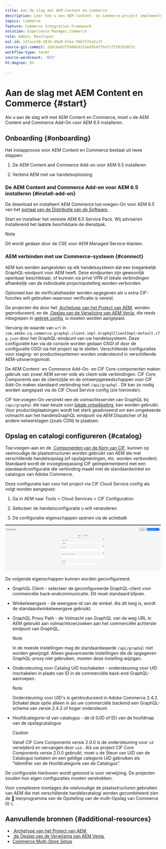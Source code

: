 ```yaml
---
title: Aan de slag met AEM Content en Commerce
description: Leer hoe u een AEM Content- en Commerce-project implementeert.
topics: Commerce
feature: Commerce Integration Framework
solution: Experience Manager,Commerce
role: Admin, Developer
exl-id: 15face30-3039-49a0-bfee-56bff21e5c27
source-git-commit: 2e0cbe62754866d31de69547f9af1f2f63930f2c
workflow-type: tm+mt
source-wordcount: '672'
ht-degree: 0%

---
```


# Aan de slag met AEM Content en Commerce {#start}

Als u aan de slag wilt met AEM Content en Commerce, moet u de AEM Content and Commerce Add-On voor AEM 6.5 installeren.


## Onboarding {#onboarding}

Het instapproces voor AEM Content en Commerce bestaat uit twee stappen:

1. De AEM Content and Commerce Add-on voor AEM 6.5 installeren

2. Verbind AEM met uw handelsoplossing

### De AEM Content and Commerce Add-on voor AEM 6.5 installeren {#install-add-on}

De download en installeert AEM Commerce toe:voegen-On voor AEM 6.5 van het [&#x200B; portaal van de Distributie van de Software &#x200B;](https://experience.adobe.com/#/downloads/content/software-distribution/en/aem.html).

Start en installeer het vereiste AEM 6.5 Service Pack. Wij adviseren installerend het laatste beschikbare de dienstpak.

>[!NOTE]
>
>Dit wordt gedaan door de CSE voor AEM Managed Service-klanten.

### AEM verbinden met uw Commerce-systeem {#connect}

AEM kan worden aangesloten op elk handelssysteem dat een toegankelijk GraphQL-eindpunt voor AEM heeft. Deze eindpunten zijn gewoonlijk openbaar beschikbaar, of kunnen via privé VPN of lokale verbindingen afhankelijk van de individuele projectopstelling worden verbonden.

Optioneel kan de verificatieheader worden opgegeven als u extra CIF-functies wilt gebruiken waarvoor verificatie is vereist.

De projecten die door het [&#x200B; Archetype van het Project van AEM &#x200B;](https://github.com/adobe/aem-project-archetype) worden geproduceerd, en de [&#x200B; Opslag van de Verwijzing van AEM Venia &#x200B;](https://github.com/adobe/aem-cif-guides-venia) die reeds inbegrepen in [&#x200B; gebrek config &#x200B;](https://github.com/adobe/aem-cif-guides-venia/blob/main/ui.config/src/main/content/jcr_root/apps/venia/osgiconfig/config/com.adobe.cq.commerce.graphql.client.impl.GraphqlClientImpl~default.cfg.json) is moeten worden aangepast.

Vervang de waarde van `url` in `com.adobe.cq.commerce.graphql.client.impl.GraphqlClientImpl~default.cfg.json` door het GraphQL-eindpunt van uw handelssysteem. Deze configuratie kan via de console worden gedaan OSGI of door de configuratie OSGI via het project op te stellen. Verschillende configuraties voor staging- en productiesystemen worden ondersteund in verschillende AEM-uitvoeringsmodi.

De AEM Content- en Commerce Add-On- en CIF Core-componenten maken gebruik van zowel AEM server-side als client-side verbindingen. CIF Core Components aan de clientzijde en de ontwerpgereedschappen voor CIF Add-On maken standaard verbinding met `/api/graphql` . Dit kan zo nodig worden aangepast via de CIF Cloud Service config (zie hieronder).

CIF toe:voegen-On verstrekt een de volmachtsservlet van GraphQL bij `/api/graphql` die naar keuze voor [&#x200B; lokale ontwikkeling &#x200B;](develop.md) kan worden gebruikt. Voor productieplaatsingen wordt het sterk geadviseerd om een omgekeerde volmacht aan het handelsGraphQL eindpunt via AEM Dispatcher of bij andere netwerklagen (zoals CDN) te plaatsen.

## Opslag en catalogi configureren {#catalog}

Toe:voegen-aan en de [&#x200B; Componenten van de Kern van CIF &#x200B;](https://github.com/adobe/aem-core-cif-components) kunnen op veelvoudige de plaatsstructuren worden gebruikt van AEM die met verschillende handelsopslag (of opslagmeningen, etc. worden verbonden). Standaard wordt de invoegtoepassing CIF geïmplementeerd met een standaardconfiguratie die verbinding maakt met de standaardwinkel en catalogus van Adobe Commerce.

Deze configuratie kan voor het project via CIF Cloud Service config als volgt worden aangepast:

1. Ga in AEM naar Tools > Cloud Services > CIF Configuration

2. Selecteer de handelsconfiguratie u wilt veranderen

3. De configuratie-eigenschappen openen via de actiebalk

![&#x200B; Configuratie van de Diensten van de Wolk van CIF &#x200B;](/help/commerce/cif/assets/cif-cloud-service-config.png)

De volgende eigenschappen kunnen worden geconfigureerd:

- GraphQL Client - selecteer de geconfigureerde GraphQL-client voor commerciële back-endcommunicatie. Dit moet standaard blijven.
- Winkelweergave - de weergave-id van de winkel. Als dit leeg is, wordt de standaardwinkelweergave gebruikt.
- GraphQL Proxy Path - de Volmacht van GraphQL van de weg URL in AEM gebruikt aan volmachtsverzoeken aan het commerciële achterste eindpunt van GraphQL.

  >[!NOTE]
  >
  >In de meeste instellingen mag de standaardwaarde `/api/graphql` niet worden gewijzigd. Alleen geavanceerde instellingen die de opgegeven GraphQL-proxy niet gebruiken, moeten deze instelling wijzigen.

- Ondersteuning voor Catalog UID inschakelen - ondersteuning voor UID inschakelen in plaats van ID in de commerciële back-end GraphQL-aanroepen.

  >[!NOTE]
  >
  >Ondersteuning voor UID&#39;s is geïntroduceerd in Adobe Commerce 2.4.2. Schakel deze optie alleen in als uw commerciële backend een GraphQL-schema van versie 2.4.2 of hoger ondersteunt.

- Hoofdcategorie-id van catalogus - de id (UID of ID) van de hoofdmap van de opslagcatalogus

  >[!CAUTION]
  >
  >Vanaf CIF Core Components versie 2.0.0 is de ondersteuning voor `id` verwijderd en vervangen door `uid` . Als uw project CIF Core Components versie 2.0.0 gebruikt, moet u de Steun van UID van de Catalogus toelaten en een geldige categorie UID gebruiken als &quot;Identifier van de Hoofdcategorie van de Catalogus&quot;.

De configuratie hierboven wordt getoond is voor verwijzing. De projecten zouden hun eigen configuraties moeten verstrekken.

Voor complexere montages die veelvoudige de plaatsstructuren gebruiken van AEM die met verschillende handelscatalogi worden gecombineerd zien de [&#128279;](configuring/multi-store-setup.md) leerprogramma van de Opstelling van de multi-Opslag van Commerce 0&rbrace; &lbrace;.

## Aanvullende bronnen {#additional-resources}

- [&#x200B; Archetype van het Project van AEM &#x200B;](https://github.com/adobe/aem-project-archetype)
- [&#x200B; de Opslag van de Verwijzing van AEM Venia &#x200B;](https://github.com/adobe/aem-cif-guides-venia)
- [Commerce Multi-Store Setup](configuring/multi-store-setup.md)
